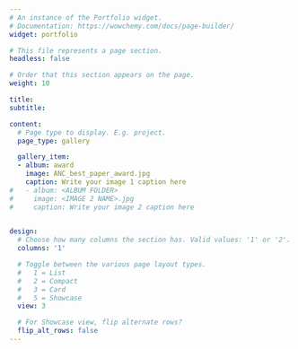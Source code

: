 ```yaml
---
# An instance of the Portfolio widget.
# Documentation: https://wowchemy.com/docs/page-builder/
widget: portfolio

# This file represents a page section.
headless: false

# Order that this section appears on the page.
weight: 10

title: 
subtitle: 

content:
  # Page type to display. E.g. project.
  page_type: gallery

  gallery_item:
  - album: award
    image: ANC_best_paper_award.jpg
    caption: Write your image 1 caption here
#   - album: <ALBUM FOLDER>
#     image: <IMAGE 2 NAME>.jpg
#     caption: Write your image 2 caption here
 

design:
  # Choose how many columns the section has. Valid values: '1' or '2'.
  columns: '1'

  # Toggle between the various page layout types.
  #   1 = List
  #   2 = Compact
  #   3 = Card
  #   5 = Showcase
  view: 3

  # For Showcase view, flip alternate rows?
  flip_alt_rows: false
---
```


